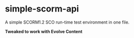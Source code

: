 # simple-scorm-api

A simple SCORM1.2 SCO run-time test environment in one file.

**Tweaked to work with Evolve Content**

